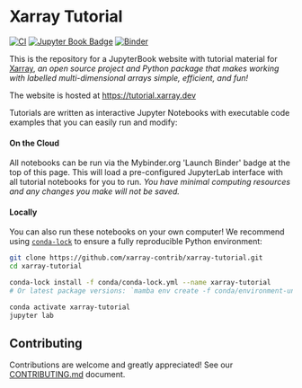 # Xarray Tutorial

[![CI](https://github.com/xarray-contrib/xarray-tutorial/workflows/CI/badge.svg?branch=main)](https://github.com/xarray-contrib/xarray-tutorial/actions?query=branch%3Amain)
[![Jupyter Book Badge](https://jupyterbook.org/badge.svg)](https://tutorial.xarray.dev)
[![Binder](https://mybinder.org/badge_logo.svg)](https://mybinder.org/v2/gh/xarray-contrib/xarray-tutorial/HEAD?urlpath=lab)

This is the repository for a JupyterBook website with tutorial material for [Xarray](https://github.com/pydata/xarray), _an open source project and Python package that makes working with labelled multi-dimensional arrays simple, efficient, and fun!_

The website is hosted at https://tutorial.xarray.dev

Tutorials are written as interactive Jupyter Notebooks with executable code examples that you can easily run and modify:

#### On the Cloud

All notebooks can be run via the Mybinder.org 'Launch Binder' badge at the top of this page. This will load a pre-configured JupyterLab interface with all tutorial notebooks for you to run. _You have minimal computing resources and any changes you make will not be saved._

#### Locally

You can also run these notebooks on your own computer! We recommend using [`conda-lock`](https://conda-incubator.github.io/conda-lock/) to ensure a fully reproducible Python environment:

```bash
git clone https://github.com/xarray-contrib/xarray-tutorial.git
cd xarray-tutorial

conda-lock install -f conda/conda-lock.yml --name xarray-tutorial
# Or latest package versions: `mamba env create -f conda/environment-unpinned.yml`

conda activate xarray-tutorial
jupyter lab
```

## Contributing

Contributions are welcome and greatly appreciated! See our [CONTRIBUTING.md](./CONTRIBUTING.md) document.
